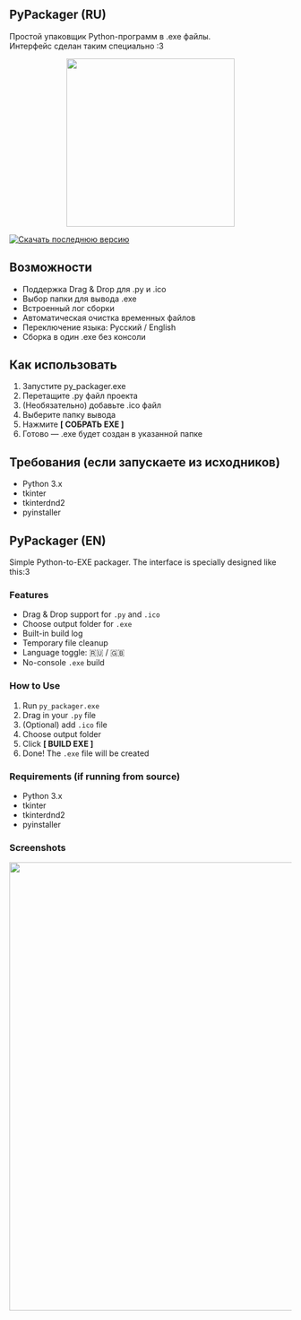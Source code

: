 ## PyPackager (RU)

Простой упаковщик Python-программ в .exe файлы.  
Интерфейс сделан таким специально :3

<p align="center">
  <img src="https://github.com/user-attachments/assets/99b91732-f274-4c6a-beed-a7bbadb455fc" width="300">
</p>


[![Скачать последнюю версию](https://img.shields.io/badge/Скачать-EXE-00FF99?style=for-the-badge&logo=windows)](https://github.com/Zubakamaraka/PyPackager/releases/download/v0.1/PyPackager.exe)

## Возможности
- Поддержка Drag & Drop для .py и .ico
- Выбор папки для вывода .exe
- Встроенный лог сборки
- Автоматическая очистка временных файлов
- Переключение языка: Русский / English
- Сборка в один .exe без консоли

## Как использовать
1. Запустите py_packager.exe
2. Перетащите .py файл проекта
3. (Необязательно) добавьте .ico файл
4. Выберите папку вывода
5. Нажмите **[ СОБРАТЬ EXE ]**
6. Готово — .exe будет создан в указанной папке

## Требования (если запускаете из исходников)
- Python 3.x
- tkinter
- tkinterdnd2
- pyinstaller


## PyPackager (EN)

Simple Python-to-EXE packager.
The interface is specially designed like this:3

### Features
- Drag & Drop support for `.py` and `.ico`
- Choose output folder for `.exe`
- Built-in build log
- Temporary file cleanup
- Language toggle: 🇷🇺 / 🇬🇧
- No-console `.exe` build

### How to Use
1. Run `py_packager.exe`
2. Drag in your `.py` file
3. (Optional) add `.ico` file
4. Choose output folder
5. Click **[ BUILD EXE ]**
6. Done! The `.exe` file will be created

### Requirements (if running from source)
- Python 3.x
- tkinter
- tkinterdnd2
- pyinstaller

### Screenshots
<p align="center">
  <img src="https://github.com/user-attachments/assets/789682d1-0d4b-4ab9-9980-dc1758497131" width="800">
</p>
